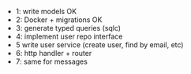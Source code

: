 - 1: write models OK
- 2: Docker + migrations OK
- 3: generate typed queries (sqlc)
- 4: implement user repo interface
- 5 write user service (create user, find by email, etc)
- 6: http handler + router
- 7: same for messages
